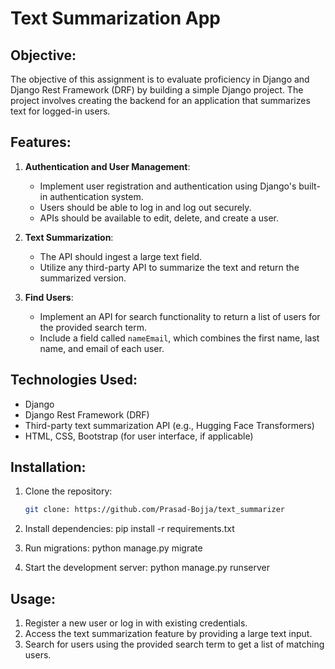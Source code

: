 # Text Summarization App

## Objective:
The objective of this assignment is to evaluate proficiency in Django and Django Rest Framework (DRF) by building a simple Django project. The project involves creating the backend for an application that summarizes text for logged-in users.

## Features:
1. **Authentication and User Management**:
   - Implement user registration and authentication using Django's built-in authentication system.
   - Users should be able to log in and log out securely.
   - APIs should be available to edit, delete, and create a user.

2. **Text Summarization**:
   - The API should ingest a large text field.
   - Utilize any third-party API to summarize the text and return the summarized version.

3. **Find Users**:
   - Implement an API for search functionality to return a list of users for the provided search term.
   - Include a field called `nameEmail`, which combines the first name, last name, and email of each user.

## Technologies Used:
- Django
- Django Rest Framework (DRF)
- Third-party text summarization API (e.g., Hugging Face Transformers)
- HTML, CSS, Bootstrap (for user interface, if applicable)

## Installation:
1. Clone the repository:
   ```bash
   git clone: https://github.com/Prasad-Bojja/text_summarizer

2. Install dependencies:
   pip install -r requirements.txt

3. Run migrations:
   python manage.py migrate

4. Start the development server:
   python manage.py runserver

## Usage:
1. Register a new user or log in with existing credentials.
2. Access the text summarization feature by providing a large text input.
3. Search for users using the provided search term to get a list of matching users.

   
